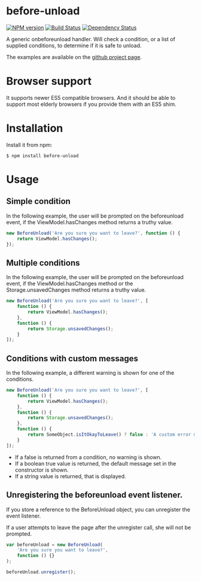 # before-unload

[![NPM version](https://badge.fury.io/js/before-unload.svg)](http://badge.fury.io/js/before-unload)
[![Build Status](https://travis-ci.org/gustavnikolaj/before-unload.svg)](https://travis-ci.org/gustavnikolaj/before-unload)
[![Dependency Status](https://david-dm.org/gustavnikolaj/before-unload.png)](https://david-dm.org/gustavnikolaj/before-unload)

A generic onbeforeunload handler. Will check a condition, or a list of
supplied conditions, to determine if it is safe to unload.

The examples are available on the [github project page](https://gustavnikolaj.github.io/before-unload/).

# Browser support

It supports newer ES5 compatible browsers. And it should be able to
support most elderly browsers if you provide them with an ES5 shim.

# Installation

Install it from npm:

```
$ npm install before-unload
```

# Usage

## Simple condition

In the following example, the user will be prompted on the
beforeunload event, if the ViewModel.hasChanges method returns a
truthy value.

```javascript
new BeforeUnload('Are you sure you want to leave?', function () {
    return ViewModel.hasChanges();
});
```

## Multiple conditions

In the following example, the user will be prompted on the
beforeunload event, if the ViewModel.hasChanges method or the
Storage.unsavedChanges method returns a truthy value.

```javascript
new BeforeUnload('Are you sure you want to leave?', [
    function () {
        return ViewModel.hasChanges();
    },
    function () {
        return Storage.unsavedChanges();
    }
]);
```

## Conditions with custom messages

In the following example, a different warning is shown for
one of the conditions.

```javascript
new BeforeUnload('Are you sure you want to leave?', [
    function () {
        return ViewModel.hasChanges();
    },
    function () {
        return Storage.unsavedChanges();
    },
    function () {
    	return SomeObject.isItOkayToLeave() ? false : 'A custom error message';
	}
]);
```

- If a false is returned from a condition, no warning is shown.
- If a boolean true value is returned, the default message set in the constructor is shown.
- If a string value is returned, that is displayed.

## Unregistering the beforeunload event listener.

If you store a reference to the BeforeUnload object, you can
unregister the event listener.

If a user attempts to leave the page after the unregister call, she
will not be prompted.

```javascript
var beforeUnload = new BeforeUnload(
    'Are you sure you want to leave?',
    function () {}
);

beforeUnload.unregister();
```

